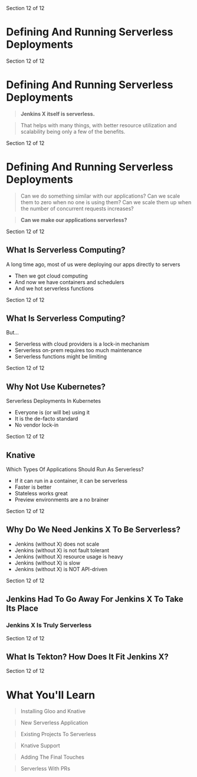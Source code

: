 <!-- .slide: data-background="linear-gradient(to bottom right, rgba(25,151,181,0.9), rgba(87,185,72,0.9)), url(../img/background/servers.jpg) center / cover" -->
<!-- .slide: class="center" -->
<div class="eyebrow">Section 12 of 12</div>

# Defining And Running Serverless Deployments


<!-- .slide: data-background="linear-gradient(to bottom right, rgba(25,151,181,0.9), rgba(87,185,72,0.9)), url(img/jenkins-x-wide.png) center / cover" -->
<!-- .slide: class="light" -->
<div class="eyebrow">Section 12 of 12</div>

# Defining And Running Serverless Deployments

> <b>Jenkins X itself is serverless.</b>

> That helps with many things, with better resource utilization and scalability being only a few of the benefits.


<!-- .slide: data-background="linear-gradient(to bottom right, rgba(25,151,181,0.9), rgba(87,185,72,0.9)), url(../img/background/why.jpg) center / cover" -->
<!-- .slide: class="light" -->
<div class="eyebrow">Section 12 of 12</div>

# Defining And Running Serverless Deployments

> Can we do something similar with our applications? Can we scale them to zero when no one is using them? Can we scale them up when the number of concurrent requests increases?

> <b>Can we make our applications serverless?</b>


<!-- .slide: data-background="linear-gradient(to bottom right, rgba(25,151,181,0.9), rgba(87,185,72,0.9)), url(../img/background/why.jpg) center / cover" -->
<!-- .slide: class="light" -->
<div class="eyebrow">Section 12 of 12</div>

## What Is Serverless Computing?

A long time ago, most of us were deploying our apps directly to servers

* Then we got cloud computing<!-- .element: class="fragment" -->
* And now we have containers and schedulers<!-- .element: class="fragment" -->
* And we hot serverless functions<!-- .element: class="fragment" -->


<!-- .slide: data-background="linear-gradient(to bottom right, rgba(25,151,181,0.9), rgba(87,185,72,0.9)), url(../img/background/why.jpg) center / cover" -->
<!-- .slide: class="light" -->
<div class="eyebrow">Section 12 of 12</div>

## What Is Serverless Computing?

But...

* Serverless with cloud providers is a lock-in mechanism<!-- .element: class="fragment" -->
* Serverless on-prem requires too much maintenance<!-- .element: class="fragment" -->
* Serverless functions might be limiting<!-- .element: class="fragment" -->


<!-- .slide: data-background="linear-gradient(to bottom right, rgba(25,151,181,0.9), rgba(87,185,72,0.9)), url(img/kubernetes-wide.png) center / cover" -->
<!-- .slide: class="light" -->
<div class="eyebrow">Section 12 of 12</div>

## Why Not Use Kubernetes?

Serverless Deployments In Kubernetes

* Everyone is (or will be) using it<!-- .element: class="fragment" -->
* It is the de-facto standard<!-- .element: class="fragment" -->
* No vendor lock-in<!-- .element: class="fragment" -->


<!-- .slide: data-background="linear-gradient(to bottom right, rgba(25,151,181,0.9), rgba(87,185,72,0.9)), url(img/knative-wide.png) center / cover" -->
<!-- .slide: class="light" -->
<div class="eyebrow">Section 12 of 12</div>

## Knative

Which Types Of Applications Should Run As Serverless?

* If it can run in a container, it can be serverless<!-- .element: class="fragment" -->
* Faster is better<!-- .element: class="fragment" -->
* Stateless works great<!-- .element: class="fragment" -->
* Preview environments are a no brainer<!-- .element: class="fragment" -->


<!-- .slide: data-background="linear-gradient(to bottom right, rgba(25,151,181,0.9), rgba(87,185,72,0.9)), url(img/jenkins-x-wide.png) center / cover" -->
<!-- .slide: class="light" -->
<div class="eyebrow">Section 12 of 12</div>

## Why Do We Need Jenkins X To Be Serverless?

* Jenkins (without X) does not scale<!-- .element: class="fragment" -->
* Jenkins (without X) is not fault tolerant<!-- .element: class="fragment" -->
* Jenkins (without X) resource usage is heavy<!-- .element: class="fragment" -->
* Jenkins (without X) is slow<!-- .element: class="fragment" -->
* Jenkins (without X) is NOT API-driven<!-- .element: class="fragment" -->


<!-- .slide: data-background="linear-gradient(to bottom right, rgba(25,151,181,0.9), rgba(87,185,72,0.9)), url(img/jenkins-x-wide.png) center / cover" -->
<!-- .slide: class="light" -->
<div class="eyebrow">Section 12 of 12</div>

## Jenkins Had To Go Away For Jenkins X To Take Its Place

### Jenkins X Is Truly Serverless<!-- .element: class="fragment" -->


<!-- .slide: data-background="linear-gradient(to bottom right, rgba(25,151,181,0.9), rgba(87,185,72,0.9)), url(img/tekton-wide.png) center / cover" -->
<!-- .slide: class="light" -->
<div class="eyebrow">Section 12 of 12</div>

## What Is Tekton? How Does It Fit Jenkins X?


<!-- .slide: data-background="linear-gradient(to bottom right, rgba(25,151,181,0.9), rgba(87,185,72,0.9)), url(../img/background/servers.jpg) center / cover" --><!-- .slide: class="light" -->
<div class="eyebrow">Section 12 of 12</div>

# What You'll Learn

> Installing Gloo and Knative

> New Serverless Application

> Existing Projects To Serverless

> Knative Support

> Adding The Final Touches

> Serverless With PRs
